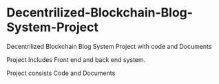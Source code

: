 # Decentrilized-Blockchain-Blog-System-Project
Decentrilized Blockchain Blog System Project with code and Documents

Project Includes Front end and back end system.

Project consists Code and Documents

